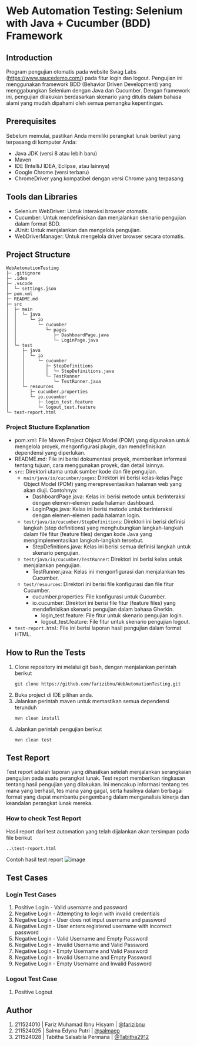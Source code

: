 # Web Automation Testing: Selenium with Java + Cucumber (BDD) Framework

## Introduction
Program pengujian otomatis pada website Swag Labs (https://www.saucedemo.com/) pada fitur login dan logout. Pengujian ini menggunakan framework BDD (Behavior Driven Development) yang menggabungkan Selenium dengan Java dan Cucumber. Dengan framework ini, pengujian dilakukan berdasarkan skenario yang ditulis dalam bahasa alami yang mudah dipahami oleh semua pemangku kepentingan.

## Prerequisites
Sebelum memulai, pastikan Anda memiliki perangkat lunak berikut yang terpasang di komputer Anda:
- Java JDK (versi 8 atau lebih baru)
- Maven
- IDE (IntelliJ IDEA, Eclipse, atau lainnya)
- Google Chrome (versi terbaru)
- ChromeDriver yang kompatibel dengan versi Chrome yang terpasang

## Tools dan Libraries
- Selenium WebDriver: Untuk interaksi browser otomatis.
- Cucumber: Untuk mendefinisikan dan menjalankan skenario pengujian dalam format BDD.
- JUnit: Untuk menjalankan dan mengelola pengujian.
- WebDriverManager: Untuk mengelola driver browser secara otomatis.

## Project Structure
```
WebAutomationTesting
├─ .gitignore
├─ .idea
├─ .vscode
│  └─ settings.json
├─ pom.xml
├─ README.md
├─ src
│  ├─ main
│  │  └─ java
│  │     └─ io
│  │        └─ cucumber
│  │           └─ pages
│  │              ├─ DashboardPage.java
│  │              └─ LoginPage.java
│  └─ test
│     ├─ java
│     │  └─ io
│     │     └─ cucumber
│     │        ├─ StepDefinitions
│     │        │  └─ StepDefinitions.java
│     │        └─ TestRunner
│     │           └─ TestRunner.java
│     └─ resources
│        ├─ cucumber.properties
│        └─ io.cucumber
│           ├─ login_test.feature
│           └─ logout_test.feature
└─ test-report.html
```

### Project Stucture Explanation
- pom.xml: File Maven Project Object Model (POM) yang digunakan untuk mengelola proyek, mengonfigurasi plugin, dan mendefinisikan dependensi yang diperlukan.
- README.md: File ini berisi dokumentasi proyek, memberikan informasi tentang tujuan, cara menggunakan proyek, dan detail lainnya.
- `src`: Direktori utama untuk sumber kode dan file pengujian.
  - `main/java/io/cucumber/pages`: Direktori ini berisi kelas-kelas Page Object Model (POM) yang merepresentasikan halaman web yang akan diuji.
    Contohnya:
    - DashboardPage.java: Kelas ini berisi metode untuk berinteraksi dengan elemen-elemen pada halaman dashboard.
    - LoginPage.java: Kelas ini berisi metode untuk berinteraksi dengan elemen-elemen pada halaman login.
  - `test/java/io/cucumber/StepDefinitions`: Direktori ini berisi definisi langkah (step definitions) yang menghubungkan langkah-langkah dalam file fitur (feature files) dengan kode Java yang mengimplementasikan langkah-langkah tersebut.
    - StepDefinitions.java: Kelas ini berisi semua definisi langkah untuk skenario pengujian.
  - `test/java/io/cucumber/TestRunner`: Direktori ini berisi kelas untuk menjalankan pengujian.
    - TestRunner.java: Kelas ini mengonfigurasi dan menjalankan tes Cucumber.
  - `test/resources`: Direktori ini berisi file konfigurasi dan file fitur Cucumber.
     - cucumber.properties: File konfigurasi untuk Cucumber.
     - io.cucumber: Direktori ini berisi file fitur (feature files) yang mendefinisikan skenario pengujian dalam bahasa Gherkin.
        - login_test.feature: File fitur untuk skenario pengujian login.
        - logout_test.feature: File fitur untuk skenario pengujian logout.
- `test-report.html`: File ini berisi laporan hasil pengujian dalam format HTML.

## How to Run the Tests
1. Clone repository ini melalui git bash, dengan menjalankan perintah berikut
   ```
   git clone https://github.com/farizibnu/WebAutomationTesting.git
   ```
3. Buka project di IDE pilihan anda.
4. Jalankan perintah maven untuk memastikan semua dependensi terunduh
   ```
   mvn clean install
   ```
6. Jalankan perintah pengujian berikut
   ```
   mvn clean test
   ```

## Test Report
Test report adalah laporan yang dihasilkan setelah menjalankan serangkaian pengujian pada suatu perangkat lunak. Test report memberikan ringkasan tentang hasil pengujian yang dilakukan. Ini mencakup informasi tentang tes mana yang berhasil, tes mana yang gagal, serta hasilnya dalam berbagai format yang dapat membantu pengembang dalam menganalisis kinerja dan keandalan perangkat lunak mereka.

### How to check Test Report
Hasil report dari test automation yang telah dijalankan akan tersimpan pada file berikut
```
..\test-report.html
```
Contoh hasil test report
![image](https://github.com/farizibnu/WebAutomationTesting/assets/95133669/d42aa428-cece-46fa-ab00-633e00bb457e)

## Test Cases
### Login Test Cases
1. Positive Login - Valid username and password
2. Negative Login - Attempting to login with invalid credentials
3. Negative Login -  User does not input username and password
4. Negative Login - User enters registered username with incorrect password
5. Negative Login - Valid Username and Empty Password
6. Negative Login - Invalid Username and Valid Password
7. Negative Login - Empty Username and Valid Password
8. Negative Login - Invalid Username and Empty Password
9. Negative Login - Empty Username and Invalid Password

### Logout Test Case 
1. Positive Logout

## Author
1. 211524010 | Fariz Muhamad Ibnu Hisyam | [@farizibnu](https://github.com/farizibnu)
2. 211524025 | Salma Edyna Putri | [@salmaep](https://github.com/salmaep)
3. 211524028 | Tabitha Salsabila Permana | [@Tabitha2912](https://github.com/Tabitha2912)
